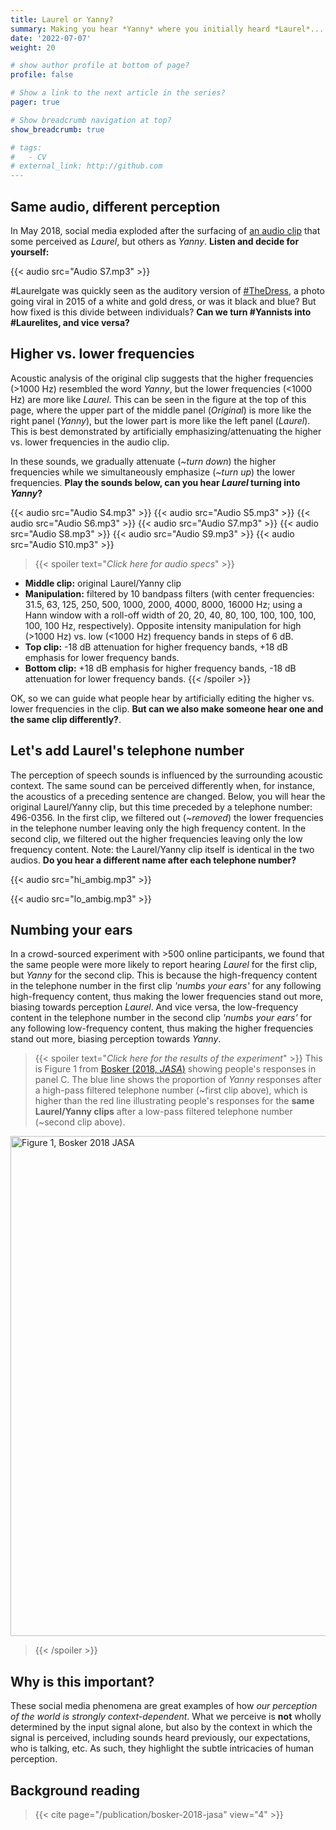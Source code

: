 ```yaml
---
title: Laurel or Yanny?
summary: Making you hear *Yanny* where you initially heard *Laurel*...
date: '2022-07-07'
weight: 20

# show author profile at bottom of page?
profile: false

# Show a link to the next article in the series?
pager: true

# Show breadcrumb navigation at top?
show_breadcrumb: true

# tags:
#   - CV
# external_link: http://github.com
---
```


## Same audio, different perception

In May 2018, social media exploded after the surfacing of [an audio clip](https://twitter.com/CloeCouture/status/996218489831473152) that some perceived as *Laurel*, but others as *Yanny*. **Listen and decide for yourself:**

{{< audio src="Audio S7.mp3" >}}

\#Laurelgate was quickly seen as the auditory version of [\#TheDress](https://en.wikipedia.org/wiki/The_dress), a photo going viral in 2015 of a white and gold dress, or was it black and blue? But how fixed is this divide between individuals? **Can we turn \#Yannists into \#Laurelites, and vice versa?**

## Higher vs. lower frequencies

Acoustic analysis of the original clip suggests that the higher frequencies (>1000 Hz) resembled the word *Yanny*, but the lower frequencies (<1000 Hz) are more like *Laurel*. This can be seen in the figure at the top of this page, where the upper part of the middle panel (*Original*) is more like the right panel (*Yanny*), but the lower part is more like the left panel (*Laurel*). This is best demonstrated by artificially emphasizing/attenuating the higher vs. lower frequencies in the audio clip.

In these sounds, we gradually attenuate (*~turn down*) the higher frequencies while we simultaneously emphasize (*~turn up*) the lower frequencies. **Play the sounds below, can you hear *Laurel* turning into *Yanny*?**

{{< audio src="Audio S4.mp3" >}}
{{< audio src="Audio S5.mp3" >}}
{{< audio src="Audio S6.mp3" >}}
{{< audio src="Audio S7.mp3" >}}
{{< audio src="Audio S8.mp3" >}}
{{< audio src="Audio S9.mp3" >}}
{{< audio src="Audio S10.mp3" >}}

> {{< spoiler text="*Click here for audio specs*" >}}
- **Middle clip:** original Laurel/Yanny clip
- **Manipulation:** filtered by 10 bandpass filters (with center frequencies: 31.5, 63, 125, 250, 500, 1000, 2000, 4000, 8000, 16000 Hz; using a Hann window with a roll-off width of 20, 20, 40, 80, 100, 100, 100, 100, 100, 100 Hz, respectively). Opposite intensity manipulation for high (>1000 Hz) vs. low (<1000 Hz) frequency bands in steps of 6 dB.
- **Top clip:** -18 dB attenuation for higher frequency bands, +18 dB emphasis for lower frequency bands.
- **Bottom clip:** +18 dB emphasis for higher frequency bands, -18 dB attenuation for lower frequency bands.
{{< /spoiler >}}

OK, so we can guide what people hear by artificially editing the higher vs. lower frequencies in the clip. **But can we also make someone hear one and the same clip differently?**.

## Let's add Laurel's telephone number

The perception of speech sounds is influenced by the surrounding acoustic context. The same sound can be perceived differently when, for instance, the acoustics of a preceding sentence are changed. Below, you will hear the original Laurel/Yanny clip, but this time preceded by a telephone number: 496-0356. In the first clip, we filtered out (*~removed*) the lower frequencies in the telephone number leaving only the high frequency content. In the second clip, we filtered out the higher frequencies leaving only the low frequency content. Note: the Laurel/Yanny clip itself is identical in the two audios. **Do you hear a different name after each telephone number?** 

{{< audio src="hi_ambig.mp3" >}}

{{< audio src="lo_ambig.mp3" >}}

## Numbing your ears

In a crowd-sourced experiment with >500 online participants, we found that the same people were more likely to report hearing *Laurel* for the first clip, but *Yanny* for the second clip. This is because the high-frequency content in the telephone number in the first clip *'numbs your ears'* for any following high-frequency content, thus making the lower frequencies stand out more, biasing towards perception *Laurel*. And vice versa, the low-frequency content in the telephone number in the second clip *'numbs your ears'* for any following low-frequency content, thus making the higher frequencies stand out more, biasing perception towards *Yanny*.

> {{< spoiler text="*Click here for the results of the experiment*" >}}
This is Figure 1 from [Bosker (2018, *JASA*)](/publication/bosker-2018-jasa) showing people's responses in panel C. The blue line shows the proportion of *Yanny* responses after a high-pass filtered telephone number (~first clip above), which is higher than the red line illustrating people's responses for the **same Laurel/Yanny clips** after a low-pass filtered telephone number (~second clip above).

<img src="https://asa.scitation.org/na101/home/literatum/publisher/aip/journals/content/jas/2018/jas.2018.144.issue-6/1.5070144/20181206/images/large/1.5070144.figures.online.f2.jpeg
" alt="Figure 1, Bosker 2018 JASA" width="800"/>
> {{< /spoiler >}}

## Why is this important?

These social media phenomena are great examples of how *our perception of the world is strongly context-dependent*. What we perceive is **not** wholly determined by the input signal alone, but also by the context in which the signal is perceived, including sounds heard previously, our expectations, who is talking, etc. As such, they highlight the subtle intricacies of human perception.

## Background reading

> {{< cite page="/publication/bosker-2018-jasa" view="4" >}}
